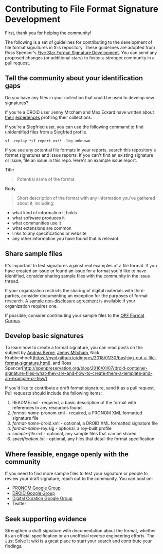 # Contributing to File Format Signature Development

First, thank you for helping the community!

The following is a set of guidelines for contributing to the development of file format signatures in this repository. These guidelines are adopted from Ross Spencer's [Five Star Format Signature Development](http://openpreservation.org/blog/2016/06/14/five-star-file-format-signature-development/). You can send any proposed changes (or additional stars) to foster a stronger community in a pull request.

## Tell the community about your identification gaps
Do you have any files in your collection that could be used to develop new signatures?

If you're a DROID user Jenny Mitcham and Max Eckard have written about [their](http://digital-archiving.blogspot.com/2017/02/) [experiences](http://archival-integration.blogspot.com/2016/06/born-digital-data-what-does-it-really.html) profiling their collections.

If you're a Siegfried user, you can use the following command to find unidentified files from a Siegfried profile.
```
sf -replay *sf_report.ext* -log unknown
```

If you see any potential file formats in your reports, search this repository's format signatures and issue reports. If you can't find an existing signature or issue, file an issue in this repo. Here's an example issue report.

Title
> Potential name of the format

Body
> Short description of the format with any information you've gathered about it, including:
* what kind of information it holds
* what software produces it
* what communities use it
* what extensions are common
* links to any specifications or website
* any other information you have found that is relevant.

## Share sample files

It's important to test signatures against real examples of a file format. If you have created an issue or found an issue for a format you'd like to have identified, consider sharing sample files with the community in the issue thread.

If your organization restricts the sharing of digital materials with third-parties, consider documenting an exception for the purposes of format research. A [sample non-disclosure agreement](samples/sample_nda.md) is available if your organization requires one.

If possible, consider contributing your sample files to the [OPF Format Corpus](https://github.com/openpreserve/format-corpus).

## Develop basic signatures

To learn how to create a format signature, you can read posts on the subject by [Andrea Byrne](http://openpreservation.org/blog/2016/09/08/making-the-switch-from-user-to-user-and-contributor-my-first-file-format-signature/), [Jenny Mitcham](http://digital-archiving.blogspot.com/2016/08/my-first-file-format-signature.html), Nick Krabbenhoeft(https://nypl.github.io/digpres/2018/01/30/bashing-out-a-file-format-signature.html), and Ross Spencer[http://openpreservation.org/blog/2016/01/07/droid-container-signature-files-what-they-are-and-how-to-create-them-a-template-and-an-example-or-few/]

If you'd like to contribute a draft format signature, send it as a pull request. Pull requests should include the following items:

1. README.md - required, a basic description of the format with references to any resources found
2. *format-name*-pronom.xml - required, a PRONOM XML formatted signature file
3. *format-name*-droid.xml - optional, a DROID XML formatted signature file
4. *format-name*-roy.sig - optional, a roy-built profile
5. *sample-file.ext* - optional, any sample files that can be shared
6. *specification.txt* - optional, any files that detail the format specification

## Where feasible, engage openly with the community

If you need to find more sample files to test your signature or people to review your draft signature, reach out to the community. You can post on:

* [PRONOM Google Group](https://groups.google.com/forum/#!forum/pronom)
* [DROID Google Group](https://groups.google.com/forum/#!forum/droid-list)
* [Digital Curation Google Group](https://groups.google.com/forum/#!forum/digital-curation)
* Twitter

## Seek supporting evidence

Strengthen a draft signature with documentation about the format, whether its an official specification or an unofficial reverse engineering efforts. The [Just Solve It wiki](http://fileformats.archiveteam.org/wiki/Main_Page) is a great place to start your search and contribute your findings.

